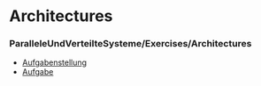 # Architectures
### ParalleleUndVerteilteSysteme/Exercises/Architectures 

- [Aufgabenstellung](Tasks.md)
- [Aufgabe](Aufgabe.md)